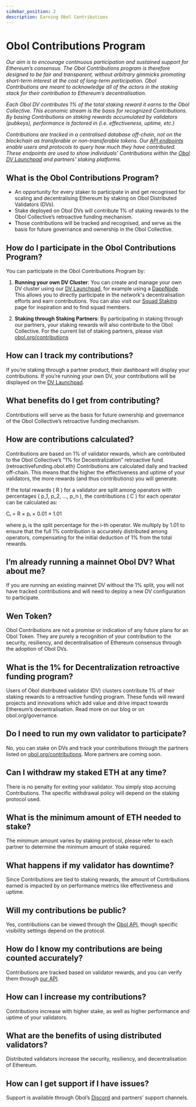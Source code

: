 ```yaml
---
sidebar_position: 2
description: Earning Obol Contributions
---
```


# Obol Contributions Program

*Our aim is to encourage continuous participation and sustained support for Ethereum’s consensus. The Obol Contributions program is therefore designed to be fair and transparent, without arbitrary gimmicks promoting short-term interest at the cost of long-term participation. Obol Contributions are meant to acknowledge all of the actors in the staking stack for their contribution to Ethereum’s decentralisation.*

*Each Obol DV contributes 1% of the total staking reward it earns to the Obol Collective. This economic stream is the basis for recognized Contributions. By basing Contributions on staking rewards accumulated by validators (pubkeys), performance is factored in (i.e. effectiveness, uptime, etc.)*

*Contributions are tracked in a centralised database off-chain, not on the blockchain as transferable or non-transferable tokens. Our [API endpoints](https://docs.obol.tech/api#tag/Address/operation/AddressController_getAddressContributions) enable users and protocols to query how much they have contributed. These endpoints are used to show individuals’ Contributions within the [Obol DV Launchpad](https://launchpad.obol.org) and partners’ staking platforms.*

## What is the Obol Contributions Program?

- An opportunity for every staker to participate in and get recognised for scaling and decentralising Ethereum by staking on Obol Distributed Validators (DVs).
- Stake deployed on Obol DVs will contribute 1% of staking rewards to the Obol Collective’s retroactive funding mechanism.
- Those contributions will be tracked and recognised, and serve as the basis for future governance and ownership in the Obol Collective.

## How do I participate in the Obol Contributions Program?

You can participate in the Obol Contributions Program by:

1. **Running your own DV Cluster**: You can create and manage your own DV cluster using our [DV Launchpad](https://launchpad.obol.org), for example using a [DappNode](https://dappnode.com/). This allows you to directly participate in the network's decentralisation efforts and earn contributions. You can also visit our [Squad Staking](https://squadstaking.com) page for inspiration and to find squad members.

2. **Staking through Staking Partners**: By participating in staking through our partners, your staking rewards will also contribute to the Obol Collective. For the current list of staking partners, please visit [obol.org/contributions](https://obol.org/contributions)

## How can I track my contributions?

If you’re staking through a partner product, their dashboard will display your contributions. If you’re running your own DV, your contributions will be displayed on the [DV Launchpad](https://launchpad.obol.org/cluster/list/).

## What benefits do I get from contributing?

Contributions will serve as the basis for future ownership and governance of the Obol Collective’s retroactive funding mechanism.

## How are contributions calculated?

Contributions are based on 1% of validator rewards, which are contributed to the Obol Collective’s “1% for Decentralization” retroactive fund. (retroactivefunding.obol.eth) Contributions are calculated daily and tracked off-chain. This means that the higher the effectiveness and uptime of your validators, the more rewards (and thus contributions) you will generate.

If the total rewards \( R \) for a validator are split among operators with percentages \( p_1, p_2, ..., p_n \), the contributions \( C \) for each operator can be calculated as:

Cᵢ = R × pᵢ × 0.01 × 1.01

where pᵢ is the split percentage for the i-th operator. We multiply by 1.01 to ensure that the full 1% contribution is accurately distributed among operators, compensating for the initial deduction of 1% from the total rewards.

## I’m already running a mainnet Obol DV? What about me?

If you are running an existing mainnet DV without the 1% split, you will not have tracked contributions and will need to deploy a new DV configuration to participate.

## Wen Token?

Obol Contributions are not a promise or indication of any future plans for an Obol Token. They are purely a recognition of your contribution to the security, resiliency, and decentralisation of Ethereum consensus through the adoption of Obol DVs.

## What is the 1% for Decentralization retroactive funding program?

Users of Obol distributed validator (DV) clusters contribute 1% of their staking rewards to a retroactive funding program. These funds will reward projects and innovations which add value and drive impact towards Ethereum’s decentralisation. Read more on our blog or on obol.org/governance. 

## Do I need to run my own validator to participate?

No, you can stake on DVs and track your contributions through the partners listed on [obol.org/contributions](https://obol.org/contributions). More partners are coming soon.

## Can I withdraw my staked ETH at any time?

There is no penalty for exiting your validator. You simply stop accruing Contributions. The specific withdrawal policy will depend on the staking protocol used. 

## What is the minimum amount of ETH needed to stake?

The minimum amount varies by staking protocol, please refer to each partner to determine the minimum amount of stake required.

## What happens if my validator has downtime?

Since Contributions are tied to staking rewards, the amount of Contributions earned is impacted by on performance metrics like effectiveness and uptime.

## Will my contributions be public?

Yes, contributions can be viewed through the [Obol API](https://docs.obol.org/api#tag/Address/operation/AddressController_getAddressContributions), though specific visibility settings depend on the protocol.

## How do I know my contributions are being counted accurately?

Contributions are tracked based on validator rewards, and you can verify them through [our API](https://docs.obol.org/api#tag/Address/operation/AddressController_getAddressContributions).

## How can I increase my contributions?

Contributions increase with higher stake, as well as higher performance and uptime of your validators.

## What are the benefits of using distributed validators?

Distributed validators increase the security, resiliency, and decentralisation of Ethereum.

## How can I get support if I have issues?

Support is available through Obol’s [Discord](https://discord.gg/obol) and partners’ support channels.
